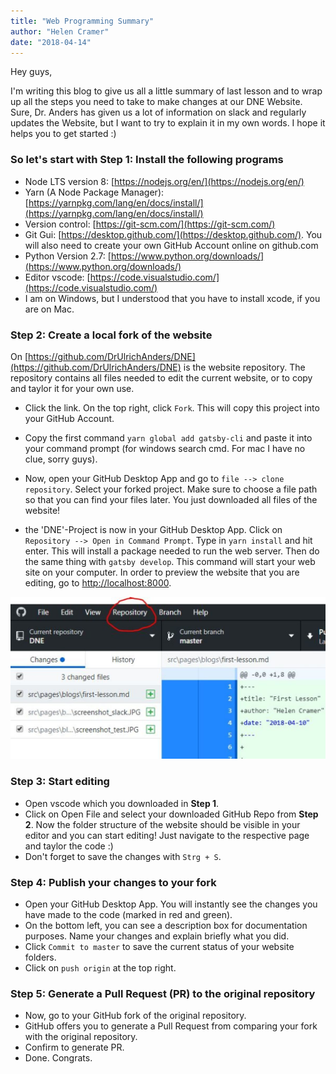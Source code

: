 ```yaml
---
title: "Web Programming Summary"
author: "Helen Cramer"
date: "2018-04-14"
---
```


Hey guys,

I'm writing this blog to give us all a little summary of last lesson and to wrap
up all the steps you need to take to make changes at our DNE Website. Sure, Dr.
Anders has given us a lot of information on slack and regularly updates the
Website, but I want to try to explain it in my own words. I hope it helps you to
get started :)

### So let's start with **Step 1**: Install the following programs

* Node LTS version 8: [https://nodejs.org/en/](https://nodejs.org/en/)
* Yarn (A Node Package Manager):
  [https://yarnpkg.com/lang/en/docs/install/](https://yarnpkg.com/lang/en/docs/install/)
* Version control: [https://git-scm.com/](https://git-scm.com/)
* Git Gui: [https://desktop.github.com/](https://desktop.github.com/). You will
  also need to create your own GitHub Account online on github.com
* Python Version 2.7:
  [https://www.python.org/downloads/](https://www.python.org/downloads/)
* Editor vscode:
  [https://code.visualstudio.com/](https://code.visualstudio.com/)
* I am on Windows, but I understood that you have to install xcode, if you are
  on Mac.

### **Step 2**: Create a local fork of the website

On
[https://github.com/DrUlrichAnders/DNE](https://github.com/DrUlrichAnders/DNE)
is the website repository. The repository contains all files needed to edit the
current website, or to copy and taylor it for your own use.

* Click the link. On the top right, click `Fork`. This will copy this project
  into your GitHub Account.

* Copy the first command `yarn global add gatsby-cli` and paste it into your
  command prompt (for windows search cmd. For mac I have no clue, sorry guys).

* Now, open your GitHub Desktop App and go to `file --> clone repository`.
  Select your forked project. Make sure to choose a file path so that you can
  find your files later. You just downloaded all files of the website!

* the 'DNE'-Project is now in your GitHub Desktop App. Click on
  `Repository --> Open in Command Prompt`. Type in `yarn install` and hit enter.
  This will install a package needed to run the web server. Then do the same
  thing with `gatsby develop`. This command will start your web site on your
  computer. In order to preview the website that you are editing, go to
  [http://localhost:8000](http://localhost:8000).

![GitHubDesktop](../../img/1200/16x9/21.jpg)

### **Step 3**: Start editing

* Open vscode which you downloaded in **Step 1**.
* Click on Open File and select your downloaded GitHub Repo from **Step 2**. Now
  the folder structure of the website should be visible in your editor and you
  can start editing! Just navigate to the respective page and taylor the code :)
* Don't forget to save the changes with `Strg + S`.

### **Step 4**: Publish your changes to your fork

* Open your GitHub Desktop App. You will instantly see the changes you have made
  to the code (marked in red and green).
* On the bottom left, you can see a description box for documentation purposes.
  Name your changes and explain briefly what you did.
* Click `Commit to master` to save the current status of your website folders.
* Click on `push origin` at the top right.

### **Step 5**: Generate a Pull Request (PR) to the original repository

* Now, go to your GitHub fork of the original repository.
* GitHub offers you to generate a Pull Request from comparing your fork with the
  original repository.
* Confirm to generate PR.
* Done. Congrats.
